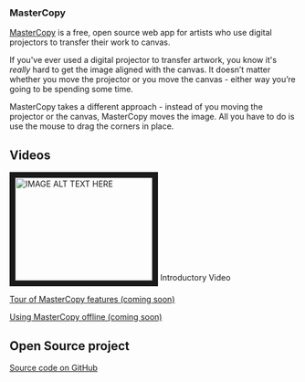 ﻿
### MasterCopy

[MasterCopy](index.html) is a free, open source web app
for artists who use digital projectors
to transfer their work to canvas.

If you've ever used a digital projector to transfer
artwork, you know it's _really_ hard to get the image aligned with the canvas.
It doesn’t matter whether you move the projector or you move the canvas - 
either way you’re going to be spending some time.

MasterCopy takes a different approach - 
instead of you moving the projector or the canvas, MasterCopy moves the image.
All you have to do is use the mouse to drag the corners in place.

## Videos


<div>
<a href="http://www.youtube.com/watch?feature=player_embedded&v=rtPwoxF3wC4
" target="_blank"><img src="http://img.youtube.com/vi/rtPwoxF3wC4/0.jpg" 
alt="IMAGE ALT TEXT HERE" width="240" height="180" border="10" /></a>
Introductory Video
</div>

[Tour of MasterCopy features (coming soon)]()

[Using MasterCopy offline (coming soon)]()



## Open Source project
[Source code on GitHub](https://github.com/MikeHopcroft/MasterCopy)
